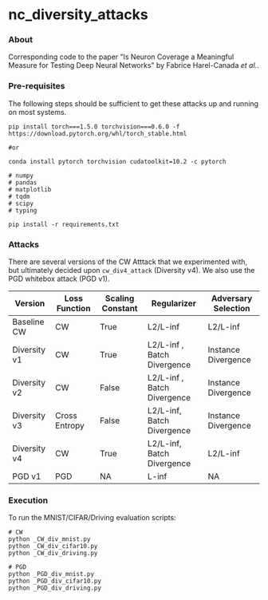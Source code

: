 # nc_diversity_attacks

### About
Corresponding code to the paper "Is Neuron Coverage a Meaningful Measure for Testing Deep Neural Networks" by Fabrice Harel-Canada *et al.*.

### Pre-requisites
The following steps should be sufficient to get these attacks up and running on most systems.
```
pip install torch===1.5.0 torchvision===0.6.0 -f https://download.pytorch.org/whl/torch_stable.html

#or 

conda install pytorch torchvision cudatoolkit=10.2 -c pytorch
```

```
# numpy
# pandas
# matplotlib
# tqdm
# scipy
# typing

pip install -r requirements.txt
```

### Attacks
There are several versions of the CW Atttack that we experimented with, but ultimately decided upon `cw_div4_attack` (Diversity v4). We also use the PGD whitebox attack (PGD v1).

| Version | Loss Function | Scaling Constant | Regularizer | Adversary Selection |
| - | - | - | - | - |
|  Baseline CW | CW |  True | L2/L-inf |  L2/L-inf |
|  Diversity v1 | CW |  True | L2/L-inf , Batch Divergence | Instance Divergence |
|  Diversity v2 | CW |  False | L2/L-inf , Batch Divergence | Instance Divergence |
|  Diversity v3 | Cross Entropy |  False | L2/L-inf, Batch Divergence | Instance Divergence |
|  Diversity v4 | CW |  True | L2/L-inf, Batch Divergence | L2/L-inf |
|  PGD v1       | PGD | NA | L-inf | NA |

### Execution
To run the MNIST/CIFAR/Driving evaluation scripts:
```
# CW
python _CW_div_mnist.py
python _CW_div_cifar10.py
python _CW_div_driving.py

# PGD
python _PGD_div_mnist.py
python _PGD_div_cifar10.py
python _PGD_div_driving.py
```